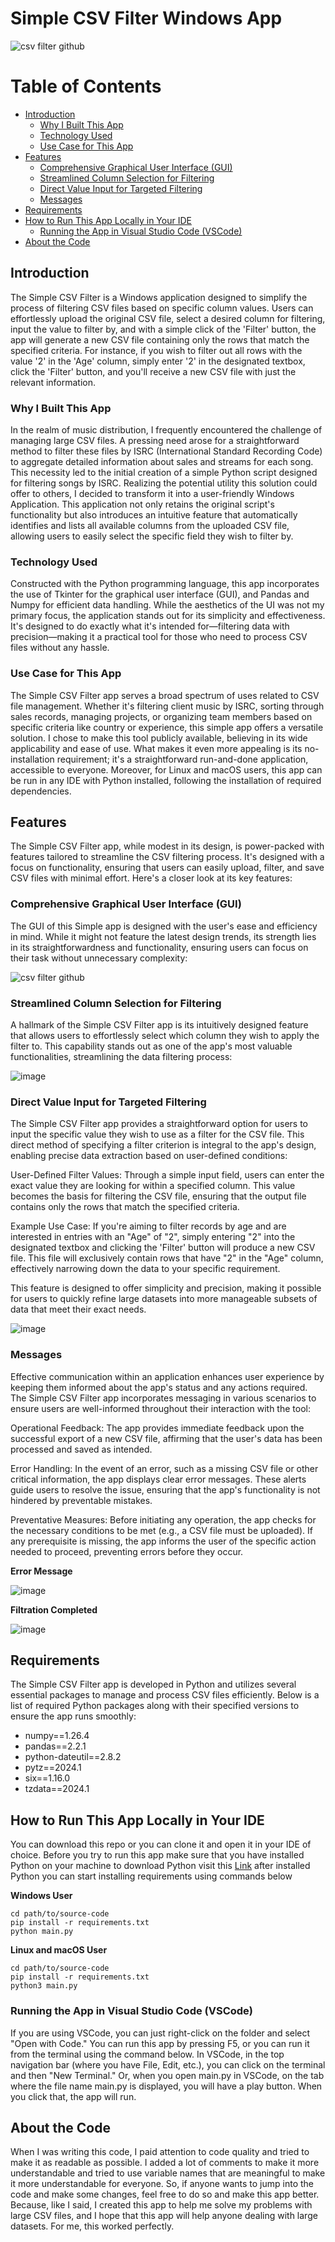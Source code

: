# Simple CSV Filter Windows App

![csv filter github](https://github.com/TonnyG95/Simple-CSV-Filter-App/assets/47572512/d9d7ec70-9f5a-4ab5-9e5f-ccb2715de031)

# Table of Contents

- [Introduction](#introduction)
  - [Why I Built This App](#why-i-built-this-app)
  - [Technology Used](#technology-used)
  - [Use Case for This App](#use-case-for-this-app)
- [Features](#features)
  - [Comprehensive Graphical User Interface (GUI)](#comprehensive-graphical-user-interface-gui)
  - [Streamlined Column Selection for Filtering](#streamlined-column-selection-for-filtering)
  - [Direct Value Input for Targeted Filtering](#direct-value-input-for-targeted-filtering)
  - [Messages](#messages)
- [Requirements](#requirements)
- [How to Run This App Locally in Your IDE](#how-to-run-this-app-locally-in-your-ide)
  - [Running the App in Visual Studio Code (VSCode)](#running-the-app-in-visual-studio-code-vscode)
- [About the Code](#about-the-code)


## Introduction 
The Simple CSV Filter is a Windows application designed to simplify the process of filtering CSV files based on specific column values. Users can effortlessly upload the original CSV file, select a desired column for filtering, input the value to filter by, and with a simple click of the 'Filter' button, the app will generate a new CSV file containing only the rows that match the specified criteria. For instance, if you wish to filter out all rows with the value '2' in the 'Age' column, simply enter '2' in the designated textbox, click the 'Filter' button, and you'll receive a new CSV file with just the relevant information.

### Why I Built This App

In the realm of music distribution, I frequently encountered the challenge of managing large CSV files. A pressing need arose for a straightforward method to filter these files by ISRC (International Standard Recording Code) to aggregate detailed information about sales and streams for each song. This necessity led to the initial creation of a simple Python script designed for filtering songs by ISRC. Realizing the potential utility this solution could offer to others, I decided to transform it into a user-friendly Windows Application. This application not only retains the original script's functionality but also introduces an intuitive feature that automatically identifies and lists all available columns from the uploaded CSV file, allowing users to easily select the specific field they wish to filter by.

### Technology Used

Constructed with the Python programming language, this app incorporates the use of Tkinter for the graphical user interface (GUI), and Pandas and Numpy for efficient data handling. While the aesthetics of the UI was not my primary focus, the application stands out for its simplicity and effectiveness. It's designed to do exactly what it's intended for—filtering data with precision—making it a practical tool for those who need to process CSV files without any hassle.

### Use Case for This App

The Simple CSV Filter app serves a broad spectrum of uses related to CSV file management. Whether it's filtering client music by ISRC, sorting through sales records, managing projects, or organizing team members based on specific criteria like country or experience, this simple app offers a versatile solution. I chose to make this tool publicly available, believing in its wide applicability and ease of use. What makes it even more appealing is its no-installation requirement; it's a straightforward run-and-done application, accessible to everyone. Moreover, for Linux and macOS users, this app can be run in any IDE with Python installed, following the installation of required dependencies.

## Features

The Simple CSV Filter app, while modest in its design, is power-packed with features tailored to streamline the CSV filtering process. It's designed with a focus on functionality, ensuring that users can easily upload, filter, and save CSV files with minimal effort. Here's a closer look at its key features:

### Comprehensive Graphical User Interface (GUI)

The GUI of this Simple app is designed with the user's ease and efficiency in mind. While it might not feature the latest design trends, its strength lies in its straightforwardness and functionality, ensuring users can focus on their task without unnecessary complexity:

![csv filter github](https://github.com/TonnyG95/Simple-CSV-Filter-App/assets/47572512/d9d7ec70-9f5a-4ab5-9e5f-ccb2715de031)

### Streamlined Column Selection for Filtering

A hallmark of the Simple CSV Filter app is its intuitively designed feature that allows users to effortlessly select which column they wish to apply the filter to. This capability stands out as one of the app's most valuable functionalities, streamlining the data filtering process:

![image](https://github.com/TonnyG95/Simple-CSV-Filter-App/assets/47572512/9b39b3c5-3008-418a-8bad-8d57e38d4a5d)

### Direct Value Input for Targeted Filtering

The Simple CSV Filter app provides a straightforward option for users to input the specific value they wish to use as a filter for the CSV file. This direct method of specifying a filter criterion is integral to the app's design, enabling precise data extraction based on user-defined conditions:

User-Defined Filter Values: Through a simple input field, users can enter the exact value they are looking for within a specified column. This value becomes the basis for filtering the CSV file, ensuring that the output file contains only the rows that match the specified criteria.

Example Use Case: If you're aiming to filter records by age and are interested in entries with an "Age" of "2", simply entering "2" into the designated textbox and clicking the 'Filter' button will produce a new CSV file. This file will exclusively contain rows that have "2" in the "Age" column, effectively narrowing down the data to your specific requirement.

This feature is designed to offer simplicity and precision, making it possible for users to quickly refine large datasets into more manageable subsets of data that meet their exact needs.

![image](https://github.com/TonnyG95/Simple-CSV-Filter-App/assets/47572512/8e870e47-1c6e-4ef3-8935-c5d1ab18c919)

### Messages

Effective communication within an application enhances user experience by keeping them informed about the app's status and any actions required. The Simple CSV Filter app incorporates messaging in various scenarios to ensure users are well-informed throughout their interaction with the tool:

Operational Feedback: The app provides immediate feedback upon the successful export of a new CSV file, affirming that the user's data has been processed and saved as intended.

Error Handling: In the event of an error, such as a missing CSV file or other critical information, the app displays clear error messages. These alerts guide users to resolve the issue, ensuring that the app's functionality is not hindered by preventable mistakes.

Preventative Measures: Before initiating any operation, the app checks for the necessary conditions to be met (e.g., a CSV file must be uploaded). If any prerequisite is missing, the app informs the user of the specific action needed to proceed, preventing errors before they occur.

**Error Message**

![image](https://github.com/TonnyG95/Simple-CSV-Filter-App/assets/47572512/678c1d23-4fc7-4a4f-8cff-ce9b27dae807)

**Filtration Completed**

![image](https://github.com/TonnyG95/Simple-CSV-Filter-App/assets/47572512/bc601063-26b1-4408-aaa9-d74470e24b37)

## Requirements
The Simple CSV Filter app is developed in Python and utilizes several essential packages to manage and process CSV files efficiently. Below is a list of required Python packages along with their specified versions to ensure the app runs smoothly:

- numpy==1.26.4
- pandas==2.2.1
- python-dateutil==2.8.2
- pytz==2024.1
- six==1.16.0
- tzdata==2024.1

## How to Run This App Locally in Your IDE

You can download this repo or you can clone it and open it in your IDE of choice. Before you try to run this app make sure that you have installed Python on your machine to download Python visit this [Link](https://www.python.org/downloads/) after installed Python you can start installing requirements using commands below 

**Windows User**

```
cd path/to/source-code
pip install -r requirements.txt
python main.py 

```
**Linux and macOS User**

```
cd path/to/source-code
pip install -r requirements.txt
python3 main.py 

```

### Running the App in Visual Studio Code (VSCode)
If you are using VSCode, you can just right-click on the folder and select "Open with Code." You can run this app by pressing F5, or you can run it from the terminal using the command below. In VSCode, in the top navigation bar (where you have File, Edit, etc.), you can click on the terminal and then "New Terminal." Or, when you open main.py in VSCode, on the tab where the file name main.py is displayed, you will have a play button. When you click that, the app will run.

## About the Code
When I was writing this code, I paid attention to code quality and tried to make it as readable as possible. I added a lot of comments to make it more understandable and tried to use variable names that are meaningful to make it more understandable for everyone. So, if anyone wants to jump into the code and make some changes, feel free to do so and make this app better. Because, like I said, I created this app to help me solve my problems with large CSV files, and I hope that this app will help anyone dealing with large datasets. For me, this worked perfectly.
